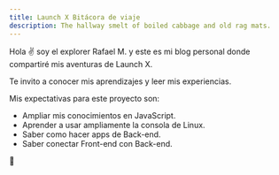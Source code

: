 ```yaml
---
title: Launch X Bitácora de viaje
description: The hallway smelt of boiled cabbage and old rag mats.
---
```


Hola ✌️  soy el explorer Rafael M. y este es mi blog personal donde compartiré mis aventuras de Launch X.

Te invito a conocer mis aprendizajes y leer mis experiencias.

Mis expectativas para este proyecto son:

- Ampliar mis conocimientos en JavaScript.
- Aprender a usar ampliamente la consola de Linux.
- Saber como hacer apps de Back-end.
- Saber conectar Front-end con Back-end.

🚀
